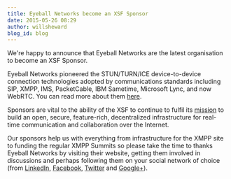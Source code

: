 ```yaml
---
title: Eyeball Networks become an XSF Sponsor
date: 2015-05-26 08:29
author: willsheward
blog_id: blog
---
```


We're happy to announce that Eyeball Networks are the latest organisation to become an XSF Sponsor.

Eyeball Networks pioneered the STUN/TURN/ICE device-to-device connection technologies adopted by communications standards including SIP, XMPP, IMS, PacketCable, IBM Sametime, Microsoft Lync, and now WebRTC. You can read more about them [here](https://xmpp.org/sponsor/our-sponsors/eyeball-networks/).

Sponsors are vital to the ability of the XSF to continue to fulfil its [mission](https://xmpp.org/about/xsf/xsf-mission/) to build an open, secure, feature-rich, decentralized infrastructure for real-time communication and collaboration over the Internet.

Our sponsors help us with everything from infrastructure for the XMPP site to funding the regular XMPP Summits so please take the time to thanks Eyeball Networks by visiting their website, getting them involved in discussions and perhaps following them on your social network of choice (from [LinkedIn](https://www.linkedin.com/company/eyeball-networks "LinkedIn"), [Facebook](https://www.facebook.com/EyeballNetworks "Facebook: Eyeball Networks"), [Twitter](https://twitter.com/eyeballnetworks "Twitter: Eyeball Networks") and [Google+](https://plus.google.com/+EyeballNetworks/posts "Google+: Eyeball Networks")).
 
